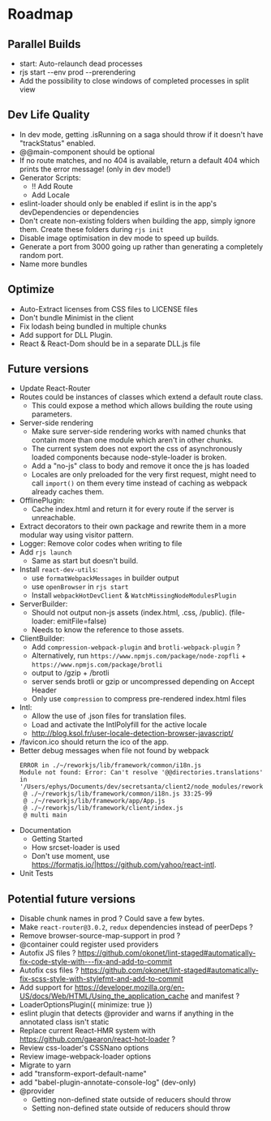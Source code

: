 # Roadmap

## Parallel Builds

- start: Auto-relaunch dead processes
- rjs start --env prod --prerendering 
- Add the possibility to close windows of completed processes in split view

## Dev Life Quality

- In dev mode, getting .isRunning on a saga should throw if it doesn't have "trackStatus" enabled.
- @@main-component should be optional
- If no route matches, and no 404 is available, return a default 404 which prints the error message! (only in dev mode!)
- Generator Scripts:
  - !! Add Route
  - Add Locale
- eslint-loader should only be enabled if eslint is in the app's devDependencies or dependencies
- Don't create non-existing folders when building the app, simply ignore them. Create these folders during `rjs init`
- Disable image optimisation in dev mode to speed up builds.
- Generate a port from 3000 going up rather than generating a completely random port.
- Name more bundles

## Optimize

- Auto-Extract licenses from CSS files to LICENSE files
- Don't bundle Minimist in the client
- Fix lodash being bundled in multiple chunks
- Add support for DLL Plugin.
- React & React-Dom should be in a separate DLL.js file

## Future versions

- Update React-Router
- Routes could be instances of classes which extend a default route class.
  - This could expose a method which allows building the route using parameters.
- Server-side rendering
  - Make sure server-side rendering works with named chunks that contain more than one module which aren't in other chunks.
  - The current system does not export the css of asynchronously loaded components because node-style-loader is broken.
  - Add a "no-js" class to body and remove it once the js has loaded
  - Locales are only preloaded for the very first request, might need to call `import()` on them every time instead of caching as webpack already caches them.
- OfflinePlugin:
  - Cache index.html and return it for every route if the server is unreachable.
- Extract decorators to their own package and rewrite them in a more modular way using visitor pattern.
- Logger: Remove color codes when writing to file
- Add `rjs launch`
  - Same as start but doesn't build.
- Install `react-dev-utils`:
  - use `formatWebpackMessages` in builder output
  - use `openBrowser` in `rjs start`
  - Install `webpackHotDevClient` & `WatchMissingNodeModulesPlugin`
- ServerBuilder:
  - Should not output non-js assets (index.html, .css, /public). (file-loader: emitFile=false)
  - Needs to know the reference to those assets.
- ClientBuilder:
  - Add `compression-webpack-plugin` and `brotli-webpack-plugin` ?
  - Alternatively, run `https://www.npmjs.com/package/node-zopfli` + `https://www.npmjs.com/package/brotli`
   - output to /gzip + /brotli
   - server sends brotli or gzip or uncompressed depending on Accept Header
   - Only use `compression` to compress pre-rendered index.html files
- Intl:
  - Allow the use of .json files for translation files.
  - Load and activate the IntlPolyfill for the active locale
  - http://blog.ksol.fr/user-locale-detection-browser-javascript/
- /favicon.ico should return the ico of the app.
- Better debug messages when file not found by webpack
  ```
  ERROR in ./~/reworkjs/lib/framework/common/i18n.js
  Module not found: Error: Can't resolve '@@directories.translations' in '/Users/ephys/Documents/dev/secretsanta/client2/node_modules/reworkjs/lib/framework/common'
   @ ./~/reworkjs/lib/framework/common/i18n.js 33:25-99
   @ ./~/reworkjs/lib/framework/app/App.js
   @ ./~/reworkjs/lib/framework/client/index.js
   @ multi main
   ```
- Documentation
  - Getting Started
  - How srcset-loader is used
  - Don't use moment, use https://formatjs.io/|https://github.com/yahoo/react-intl.
- Unit Tests

## Potential future versions

- Disable chunk names in prod ? Could save a few bytes.
- Make `react-router@3.0.2`, `redux` dependencies instead of peerDeps ?
- Remove browser-source-map-support in prod ?
- @container could register used providers
- Autofix JS files ? https://github.com/okonet/lint-staged#automatically-fix-code-style-with---fix-and-add-to-commit
- Autofix css files ? https://github.com/okonet/lint-staged#automatically-fix-scss-style-with-stylefmt-and-add-to-commit
- Add support for https://developer.mozilla.org/en-US/docs/Web/HTML/Using_the_application_cache and manifest ?
- LoaderOptionsPlugin({ minimize: true })
- eslint plugin that detects @provider and warns if anything in the annotated class isn't static
- Replace current React-HMR system with https://github.com/gaearon/react-hot-loader ?
- Review css-loader's CSSNano options
- Review image-webpack-loader options
- Migrate to yarn
- add "transform-export-default-name"
- add "babel-plugin-annotate-console-log" (dev-only)
- @provider
  - Getting non-defined state outside of reducers should throw
  - Setting non-defined state outside of reducers should throw
